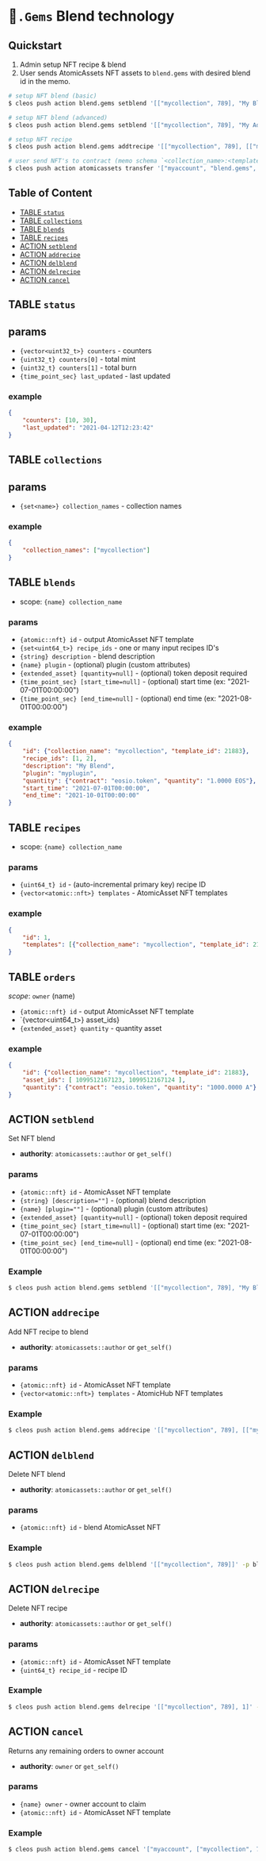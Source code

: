 # 💎`.Gems` Blend technology

## Quickstart

1. Admin setup NFT recipe & blend
2. User sends AtomicAssets NFT assets to `blend.gems` with desired blend id in the memo.

```bash
# setup NFT blend (basic)
$ cleos push action blend.gems setblend '[["mycollection", 789], "My Blend", null, [], null, null]' -p myaccount

# setup NFT blend (advanced)
$ cleos push action blend.gems setblend '[["mycollection", 789], "My Advanced Blend", "myplugin", [{"contract":"eosio.token", "quantity": "1.0000 EOS"}], "2021-11-01T00:00:00", "2021-12-01T00:00:00"]' -p myaccount

# setup NFT recipe
$ cleos push action blend.gems addtrecipe '[["mycollection", 789], [["mycollection", 123], ["mycollection", 456]]]' -p myauthor

# user send NFT's to contract (memo schema `<collection_name>:<template_id>`)
$ cleos push action atomicassets transfer '["myaccount", "blend.gems", [1099512167123, 1099512167124], "mycollection:789"]' -p myaccount
```

## Table of Content

- [TABLE `status`](#table-status)
- [TABLE `collections`](#table-collections)
- [TABLE `blends`](#table-blends)
- [TABLE `recipes`](#table-recipes)
- [ACTION `setblend`](#action-setblend)
- [ACTION `addrecipe`](#action-addrecipe)
- [ACTION `delblend`](#action-delblend)
- [ACTION `delrecipe`](#action-delrecipe)
- [ACTION `cancel`](#action-cancel)

## TABLE `status`

## params

- `{vector<uint32_t>} counters` - counters
- `{uint32_t} counters[0]` - total mint
- `{uint32_t} counters[1]` - total burn
- `{time_point_sec} last_updated` - last updated

### example

```json
{
    "counters": [10, 30],
    "last_updated": "2021-04-12T12:23:42"
}
```

## TABLE `collections`

## params

- `{set<name>} collection_names` - collection names

### example

```json
{
    "collection_names": ["mycollection"]
}
```

## TABLE `blends`

- scope: `{name} collection_name`

### params

- `{atomic::nft} id` - output AtomicAsset NFT template
- `{set<uint64_t>} recipe_ids` - one or many input recipes ID's
- `{string} description` - blend description
- `{name} plugin` - (optional) plugin (custom attributes)
- `{extended_asset} [quantity=null]` - (optional) token deposit required
- `{time_point_sec} [start_time=null]` - (optional) start time (ex: "2021-07-01T00:00:00")
- `{time_point_sec} [end_time=null]` - (optional) end time (ex: "2021-08-01T00:00:00")

### example

```json
{
    "id": {"collection_name": "mycollection", "template_id": 21883},
    "recipe_ids": [1, 2],
    "description": "My Blend",
    "plugin": "myplugin",
    "quantity": {"contract": "eosio.token", "quantity": "1.0000 EOS"},
    "start_time": "2021-07-01T00:00:00",
    "end_time": "2021-10-01T00:00:00"
}
```

## TABLE `recipes`

- scope: `{name} collection_name`

### params

- `{uint64_t} id` - (auto-incremental primary key) recipe ID
- `{vector<atomic::nft>} templates` - AtomicAsset NFT templates

### example

```json
{
    "id": 1,
    "templates": [{"collection_name": "mycollection", "template_id": 21883}]
}
```

## TABLE `orders`

*scope*: `owner` (name)

- `{atomic::nft} id` - output AtomicAsset NFT template
- `{vector<uint64_t>} asset_ids}
- `{extended_asset} quantity` - quantity asset

### example

```json
{
    "id": {"collection_name": "mycollection", "template_id": 21883},
    "asset_ids": [ 1099512167123, 1099512167124 ],
    "quantity": {"contract": "eosio.token", "quantity": "1000.0000 A"}
}
```

## ACTION `setblend`

Set NFT blend

- **authority**: `atomicassets::author` or `get_self()`

### params

- `{atomic::nft} id` - AtomicAsset NFT template
- `{string} [description=""]` - (optional) blend description
- `{name} [plugin=""]` - (optional) plugin (custom attributes)
- `{extended_asset} [quantity=null]` - (optional) token deposit required
- `{time_point_sec} [start_time=null]` - (optional) start time (ex: "2021-07-01T00:00:00")
- `{time_point_sec} [end_time=null]` - (optional) end time (ex: "2021-08-01T00:00:00")

### Example

```bash
$ cleos push action blend.gems setblend '[["mycollection", 789], "My Blend", "myplugin, {"contract": "eosio.token", "quantity": "0.1000 EOS"}, "2021-11-01T00:00:00", "2021-12-01T00:00:00"]' -p myaccount
```

## ACTION `addrecipe`

Add NFT recipe to blend

- **authority**: `atomicassets::author` or `get_self()`

### params

- `{atomic::nft} id` - AtomicAsset NFT template
- `{vector<atomic::nft>} templates` - AtomicHub NFT templates

### Example

```bash
$ cleos push action blend.gems addrecipe '[["mycollection", 789], [["mycollection", 123], ["mycollection", 456]]]' -p blend.gems
```

## ACTION `delblend`

Delete NFT blend

- **authority**: `atomicassets::author` or `get_self()`

### params

- `{atomic::nft} id` - blend AtomicAsset NFT

### Example

```bash
$ cleos push action blend.gems delblend '[["mycollection", 789]]' -p blend.gems
```

## ACTION `delrecipe`

Delete NFT recipe

- **authority**: `atomicassets::author` or `get_self()`

### params

- `{atomic::nft} id` - AtomicAsset NFT template
- `{uint64_t} recipe_id` - recipe ID

### Example

```bash
$ cleos push action blend.gems delrecipe '[["mycollection", 789], 1]' -p blend.gems
```

## ACTION `cancel`

Returns any remaining orders to owner account

- **authority**: `owner` or `get_self()`

### params

- `{name} owner` - owner account to claim
- `{atomic::nft} id` - AtomicAsset NFT template

### Example

```bash
$ cleos push action blend.gems cancel '["myaccount", ["mycollection", 789]]' -p myaccount
```